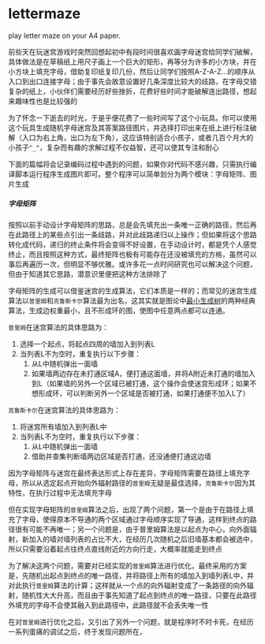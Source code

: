 # lettermaze
play letter maze on your A4 paper.

前些天在玩迷宫游戏时突然回想起初中有段时间很喜欢画字母迷宫给同学们破解，具体做法是在草稿纸上用尺子画上一个巨大的矩形，再等分为许多的小方块，并在小方块上填充字母，借助复印纸复印几份，然后让同学们按照A-Z-A-Z...的顺序从入口到出口连接字母；由于事先会故意设置好几条深度比较大的歧路，在字母交错复杂的纸上，小伙伴们需要经历好些挫折，花费好些时间才能破解连出路径，想起来趣味性也是比较强的

为了怀念一下逝去的时光，于是乎便花费了一些时间写了这个小玩具。你可以使用这个玩具生成随机字母迷宫及其答案路径图片，并选择打印出来在纸上进行标注破解（入口为右上角，出口为左下角），这应该特别适合小孩子，或者几百个月大的小孩子`^_^`，复杂而有趣的求解过程不仅益智，还可以使其专注和耐心

下面的篇幅将会记录编码过程中遇到的问题，如果你对代码不感兴趣，只需执行编译脚本运行程序生成图片即可。整个程序可以简单划分为两个模块：字母矩阵、图片生成

##### 字母矩阵
按照以前手动设计字母矩阵的思路，总是会先填充出一条唯一正确的路径，然后再在此路径上的某些点引出一条歧路，并对此歧路递归以上操作；但如果将这个思路转化成代码，递归的终止条件将会变得不好设置，在手动设计时，都是凭个人感觉终止，而且按照这种方式，最终矩阵也极有可能存在还没被填充的方格，虽然可以事后再遍历一次，但明显不够优雅。或许多花一点时间研究也可以解决这个问题，但由于知道其它思路，潜意识里便把这种方法排除了

字母矩阵的生成可以借鉴迷宫的生成算法，它们本质是一样的；而常见的迷宫生成算法以`普里姆`和`克鲁斯卡尔`算法最为出名，这其实就是图论中[最小生成树](https://github.com/ccencon/structdata#DirectedGraph)的两种经典算法，生成边权重最小，且不形成环的图，使图中任意两点都可以连通。

`普里姆`在迷宫算法的具体思路为：

1. 选择一个起点，将起点四周的墙加入到列表L
2. 当列表L不为空时，重复执行以下步骤：
	1. 从L中随机弹出一面墙
	2. 如果墙两边存在未打通区域A，便打通这面墙，并将A附近未打通的墙加入到L（如果墙的另外一个区域已被打通，这个操作会使迷宫形成环；如果不想形成环，可以判断另外一个区域是否被打通，如果打通便不加入L了）

`克鲁斯卡尔`在迷宫算法的具体思路为：

1. 将迷宫所有墙加入到列表L中
2. 当列表L不为空时，重复执行以下步骤：
	1. 从L中随机弹出一面墙
	2. 借助并查集判断墙两边区域是否打通，还没通便打通这边墙

因为字母矩阵与迷宫在最终表达形式上存在差异，字母矩阵需要在路径上填充字母，所以从选定起点开始向外辐射路径的`普里姆`无疑是最佳选择，`克鲁斯卡尔`因为其特性，在执行过程中无法填充字母

但在实现字母矩阵的`普里姆`算法之后，出现了两个问题，第一个是由于在路径上填充了字母，使得原本不导通的两个区域通过字母顺序实现了导通，这样到终点的路径很有可能不再唯一；另一个问题是，由于普里姆算法是以起点为中心，向外面辐射，新加入的墙对墙列表的占比不大，在经历几次随机之后旧墙基本都会被选中，所以只需要沿着起点往终点直线附近的方向行走，大概率就能走到终点

为了解决这两个问题，需要对已经实现的`普里姆`算法进行优化，最终采用的方案是，先随机出起点到终点的唯一路径，并将路径上所有的墙加入到墙列表L中，并对此执行`普里姆`算法的计算；这样就从一个点的向外辐射变成了一条路径的向外辐射，随机性大大升高，而且由于事先知道了起点到终点的唯一路径，只要在此路径外填充的字母不会使其融入到此路径中，此路径就不会丢失唯一性

在对`普里姆`进行优化之后，又引出了另外一个问题，就是程序时不时卡死，在经历一系列蛋痛的调试之后，终于发现问题所在，
